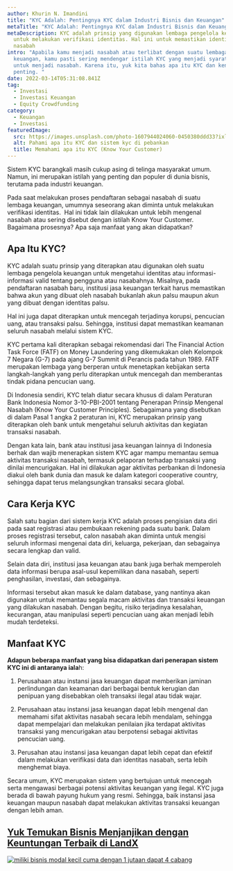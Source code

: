 ```yaml
---
author: Khurin N. Imandini
title: "KYC Adalah: Pentingnya KYC dalam Industri Bisnis dan Keuangan"
metaTitle: "KYC Adalah: Pentingnya KYC dalam Industri Bisnis dan Keuangan"
metaDescription: KYC adalah prinsip yang digunakan lembaga pengelola keuangan
  untuk melakukan verifikasi identitas. Hal ini untuk memastikan identitas dari
  nasabah
intro: "Apabila kamu menjadi nasabah atau terlibat dengan suatu lembaga
  keuangan, kamu pasti sering mendengar istilah KYC yang menjadi syarat awal
  untuk menjadi nasabah. Karena itu, yuk kita bahas apa itu KYC dan kenapa KYC
  penting. "
date: 2022-03-14T05:31:08.841Z
tag:
  - Investasi
  - Investasi Keuangan
  - Equity Crowdfunding
category:
  - Keuangan
  - Investasi
featuredImage:
  src: https://images.unsplash.com/photo-1607944024060-0450380ddd33?ixlib=rb-1.2.1&ixid=MnwxMjA3fDB8MHxwaG90by1wYWdlfHx8fGVufDB8fHx8&auto=format&fit=crop&w=1032&q=80
  alt: Pahami apa itu KYC dan sistem kyc di pebankan
  title: Memahami apa itu KYC (Know Your Customer)
---
```

Sistem KYC barangkali masih cukup asing di telinga masyarakat umum. Namun, ini merupakan istilah yang penting dan populer di dunia bisnis, terutama pada industri keuangan.

Pada saat melakukan proses pendaftaran sebagai nasabah di suatu lembaga keuangan, umumnya seseorang akan diminta untuk melakukan verifikasi identitas.  Hal ini tidak lain dilakukan untuk lebih mengenal nasabah atau sering disebut dengan istilah Know Your Customer. Bagaimana prosesnya? Apa saja manfaat yang akan didapatkan?

## Apa Itu KYC?

KYC adalah suatu prinsip yang diterapkan atau digunakan oleh suatu lembaga pengelola keuangan untuk mengetahui identitas atau informasi-informasi valid tentang pengguna atau nasabahnya. Misalnya, pada pendaftaran nasabah baru, institusi jasa keuangan terkait harus memastikan bahwa akun yang dibuat oleh nasabah bukanlah akun palsu maupun akun yang dibuat dengan identitas palsu.

Hal ini juga dapat diterapkan untuk mencegah terjadinya korupsi, pencucian uang, atau transaksi palsu. Sehingga, institusi dapat memastikan keamanan seluruh nasabah melalui sistem KYC.

KYC pertama kali diterapkan sebagai rekomendasi dari The Financial Action Task Force (FATF) on Money Laundering yang dikemukakan oleh Kelompok 7 Negara (G-7) pada ajang G-7 Summit di Perancis pada tahun 1989. FATF merupakan lembaga yang berperan untuk menetapkan kebijakan serta langkah-langkah yang perlu diterapkan untuk mencegah dan memberantas tindak pidana pencucian uang.

Di Indonesia sendiri, KYC telah diatur secara khusus di dalam Peraturan Bank Indonesia Nomor 3-10-PBI-2001 tentang Penerapan Prinsip Mengenal Nasabah (Know Your Customer Principles). Sebagaimana yang disebutkan di dalam Pasal 1 angka 2 peraturan ini, KYC merupakan prinsip yang diterapkan oleh bank untuk mengetahui seluruh aktivitas dan kegiatan transaksi nasabah.

Dengan kata lain, bank atau institusi jasa keuangan lainnya di Indonesia berhak dan wajib menerapkan sistem KYC agar mampu memantau semua aktivitas transaksi nasabah, termasuk pelaporan terhadap transaksi yang dinilai mencurigakan. Hal ini dilakukan agar aktivitas perbankan di Indonesia diakui oleh bank dunia dan masuk ke dalam kategori cooperative country, sehingga dapat terus melangsungkan transaksi secara global.

## Cara Kerja KYC

Salah satu bagian dari sistem kerja KYC adalah proses pengisian data diri pada saat registrasi atau pembukaan rekening pada suatu bank. Dalam proses registrasi tersebut, calon nasabah akan diminta untuk mengisi seluruh informasi mengenai data diri, keluarga, pekerjaan, dan sebagainya secara lengkap dan valid.

Selain data diri, institusi jasa keuangan atau bank juga berhak memperoleh data informasi berupa asal-usul kepemilikan dana nasabah, seperti penghasilan, investasi, dan sebagainya.

Informasi tersebut akan masuk ke dalam database, yang nantinya akan digunakan untuk memantau segala macam aktivitas dan transaksi keuangan yang dilakukan nasabah. Dengan begitu, risiko terjadinya kesalahan, kecurangan, atau manipulasi seperti pencucian uang akan menjadi lebih mudah terdeteksi.

## Manfaat KYC

**Adapun beberapa manfaat yang bisa didapatkan dari penerapan sistem KYC ini di antaranya iala**h:

1. Perusahaan atau instansi jasa keuangan dapat memberikan jaminan perlindungan dan keamanan dari berbagai bentuk kerugian dan penipuan yang disebabkan oleh transaksi ilegal atau tidak wajar.

2. Perusahaan atau instansi jasa keuangan dapat lebih mengenal dan memahami sifat aktivitas nasabah secara lebih mendalam, sehingga dapat mempelajari dan melakukan penilaian jika terdapat aktivitas transaksi yang mencurigakan atau berpotensi sebagai aktivitas pencucian uang.

3. Perusahan atau instansi jasa keuangan dapat lebih cepat dan efektif dalam melakukan verifikasi data dan identitas nasabah, serta lebih menghemat biaya.

Secara umum, KYC merupakan sistem yang bertujuan untuk mencegah serta mengawasi berbagai potensi aktivitas keuangan yang ilegal. KYC juga berada di bawah payung hukum yang resmi. Sehingga, baik instansi jasa keuangan maupun nasabah dapat melakukan aktivitas transaksi keuangan dengan lebih aman.

## **[Yuk Temukan Bisnis Menjanjikan dengan Keuntungan Terbaik di LandX](https://landx.id/project/?utm_source=Blog&utm_medium=organic+keyword&utm_campaign=blog&utm_id=Blog)**

[![miliki bisnis modal kecil cuma dengan 1 jutaan dapat 4 cabang ](https://accountgram-production.sfo2.cdn.digitaloceanspaces.com/landx_ghost/2021/11/jadi-owner-bisnis-hanya-1-jutaan-dengan-cuan-yang-sangat-menjanjikan.png)](https://landx.id/project/?utm_source=Blog&utm_medium=organic+keyword&utm_campaign=blog&utm_id=Blog)